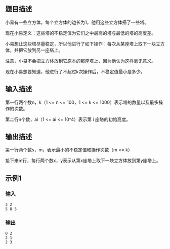 ## 题目描述

小易有一些立方体，每个立方体的边长为1，他用这些立方体搭了一些塔。

现在小易定义：这些塔的不稳定值为它们之中最高的塔与最低的塔的高度差。

小易想让这些塔尽量稳定，所以他进行了如下操作：每次从某座塔上取下一块立方体，并把它放到另一座塔上。

注意，小易不会把立方体放到它原本的那座塔上，因为他认为这样毫无意义。

现在小易想要知道，他进行了不超过k次操作后，不稳定值最小是多少。

## 输入描述
第一行两个数n，k（1 <= n <= 100，1 <= k <= 1000）表示塔的数量以及最多操作的次数。

第二行n个数，ai（1 <= ai <= 10^4）表示第 i 座塔的初始高度。

## 输出描述
第一行两个数s，m，表示最小的不稳定值和操作次数（m <= k）

接下来m行，每行两个数x，y表示从第x座塔上取下一块立方体放到第y座塔上。

## 示例1

### 输入

	3 2
	5 8 5

### 输出

	0 2
	2 1
	2 3